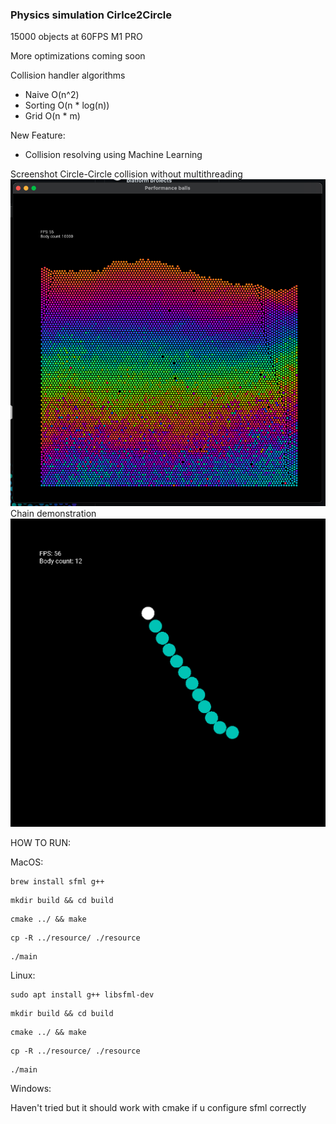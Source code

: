 ### Physics simulation Cirlce2Circle

15000 objects at 60FPS
M1 PRO

More optimizations coming soon

Collision handler algorithms

- Naive O(n^2)
- Sorting O(n * log(n))
- Grid O(n * m)

New Feature:
- Collision resolving using Machine Learning

Screenshot
Circle-Circle collision without multithreading
![alt text](images/ss.png)
Chain demonstration
![alt text](images/chain.png)

HOW TO RUN:

MacOS:
```
brew install sfml g++
```
```
mkdir build && cd build
```
```
cmake ../ && make
```
```
cp -R ../resource/ ./resource
```
```
./main
```
Linux:
```
sudo apt install g++ libsfml-dev
```
```
mkdir build && cd build
```
```
cmake ../ && make
```
```
cp -R ../resource/ ./resource       
```
```
./main
```
Windows:

Haven't tried but it should work with cmake if u configure sfml correctly